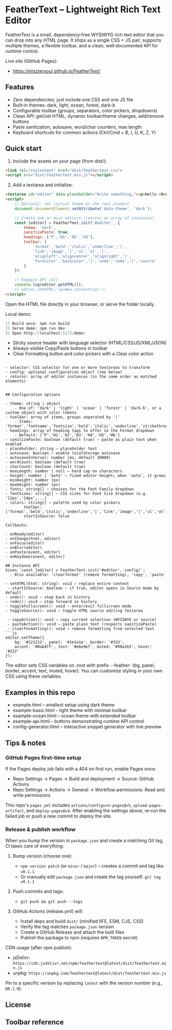 FeatherText – Lightweight Rich Text Editor
=========================================

FeatherText is a small, dependency‑free WYSIWYG rich text editor that you can drop into any HTML page. It ships as a single CSS + JS pair, supports multiple themes, a flexible toolbar, and a clean, well‑documented API for runtime control.

Live site (GitHub Pages):
- https://misztersoul.github.io/FeatherText/


## Features

- Zero dependencies; just include one CSS and one JS file
- Built‑in themes: dark, light, ocean, forest, dark-b
- Configurable toolbar (groups, separators, color pickers, dropdowns)
- Clean API: get/set HTML, dynamic toolbar/theme changes, add/remove buttons
- Paste sanitization, autosave, word/char counters, max length
- Keyboard shortcuts for common actions (Ctrl/Cmd + B, I, U, K, Z, Y)


## Quick start

1) Include the assets on your page (from dist/):

```html
<link rel="stylesheet" href="dist/feathertext.css">
<script src="dist/feathertext.min.js"></script>
```

2) Add a textarea and initialize:

```html
<textarea id="editor" data-placeholder="Write something…"><p>Hello <b>world</b>!</p></textarea>
<script>
	// Optional: set initial theme on the root element
	document.documentElement.setAttribute('data-theme', 'dark');

	// Create one or more editors (returns an array of instances)
	const [editor] = FeatherText.init('#editor', {
		theme: 'dark',
		sanitizePaste: true,
		headings: ['P','H1','H2','H3'],
		toolbar: [
			'format','bold','italic','underline','|',
			'link','image','|','ul','ol','|',
			'alignleft','aligncenter','alignright','|',
			'forecolor','backcolor','|','undo','redo','|','source'
		]
	});

	// Example API call
	console.log(editor.getHTML());
	// editor.setHTML('<p>New content</p>');
</script>
```

Open the HTML file directly in your browser, or serve the folder locally.

Local demo:

```powershell
1) Build once: npm run build
2) Serve demo: npm run dev
3) Open http://localhost:5173/demo/
```
 - Sticky source header with language selector (HTML/CSS/JS/XML/JSON)
 - Always-visible Copy/Paste buttons in toolbar
 - Clear Formatting button and color pickers with a Clear color action
```

- selector: CSS selector for one or more textareas to transform
- config: optional configuration object (see below)
- returns: array of editor instances (in the same order as matched elements)


## Configuration options

- theme: string | object
	- One of: 'dark' | 'light' | 'ocean' | 'forest' | 'dark-b', or a custom object with color tokens
- toolbar: array of items, groups separated by '|'
	- Items: 'format','fontname','fontsize','bold','italic','underline','strikethrough','link','unlink','image','video','table','ul','ol','indent','outdent','alignleft','aligncenter','alignright','alignjustify','blockquote','code','hr','forecolor','backcolor','undo','redo','fullscreen','source'
- headings: array of heading tags to offer in the Format dropdown
	- Default: ['P','H1','H2','H3','H4','H5','H6']
- sanitizePaste: boolean (default true) – paste as plain text when enabled
- placeholder: string – placeholder text
- autosave: boolean – enable localStorage autosave
- autosaveInterval: number (ms, default 30000)
- wordCount: boolean (default true)
- charCount: boolean (default true)
- maxLength: number | null – hard cap on characters
- height: number | 'auto' – fixed editor height; when 'auto', it grows
- minHeight: number (px)
- maxHeight: number (px)
- fonts: string[] – choices for the Font Family dropdown
- fontSizes: string[] – CSS sizes for Font Size dropdown (e.g. '12px','14px',...)
- colors: string[] – palette used by color pickers
		toolbar: ['format','bold','italic','underline','|','link','image','|','ul','ol','|','forecolor','backcolor','|','undo','redo','|','clearformat','source','copy','paste'],
		startInSource: false

Callbacks:

- onReady(editor)
- onChange(html, editor)
- onFocus(editor)
- onBlur(editor)
- onPaste(event, editor)
- onKeydown(event, editor)

## Instance API
Given `const [editor] = FeatherText.init('#editor', config)`:
  - Also available: 'clearformat' (remove formatting), 'copy', 'paste'

- setHTML(html: string): void – replace entire content
 - startInSource: boolean – if true, editor opens in Source mode by default
- undo(): void – step back in history
- redo(): void – step forward in history
- toggleFullscreen(): void – enter/exit fullscreen mode
- toggleSource(): void – toggle HTML source editing textarea

 - copyAction(): void – copy current selection (WYSIWYG or source)
 - pasteAction(): void – paste plain text (respects sanitizePaste)
 - clearFormatting(): void – remove formatting from selected text
```js
editor.setTheme({
	bg: '#121212', panel: '#1e1e1e', border: '#333',
	accent: '#8ab4ff', text: '#e6e9ef', muted: '#98a2b3', hover: '#222'
});
```

The editor sets CSS variables on :root with prefix --feather- (bg, panel, border, accent, text, muted, hover). You can customize styling in your own CSS using these variables.


## Examples in this repo

- example.html – smallest setup using dark theme
- example-basic.html – light theme with minimal toolbar
- example-ocean.html – ocean theme with extended toolbar
- example-api.html – buttons demonstrating runtime API control
- config-generator.html – interactive snippet generator with live preview


## Tips & notes

### GitHub Pages first-time setup

If the Pages deploy job fails with a 404 on first run, enable Pages once:

- Repo Settings → Pages → Build and deployment → Source: GitHub Actions
- Repo Settings → Actions → General → Workflow permissions: Read and write permissions

This repo's `pages.yml` includes `actions/configure-pages@v5`, `upload-pages-artifact`, and `deploy-pages@v4`. After enabling the settings above, re-run the failed job or push a new commit to deploy the site.

### Release & publish workflow

When you bump the version in `package.json` and create a matching Git tag, CI takes care of everything:

1) Bump version (choose one):
	- `npm version patch` (or `minor` / `major`) – creates a commit and tag like `v0.1.1`
	- Or manually edit `package.json` and create the tag yourself: `git tag v0.1.1`

2) Push commits and tags:
	- `git push && git push --tags`

3) GitHub Actions (release.yml) will:
	- Install deps and build `dist/` (minified IIFE, ESM, CJS, CSS)
	- Verify the tag matches `package.json` version
	- Create a GitHub Release and attach the built files
	- Publish the package to npm (requires `NPM_TOKEN` secret)

CDN usage (after npm publish):

- jsDelivr: `https://cdn.jsdelivr.net/npm/feathertext@latest/dist/feathertext.min.js`
- unpkg:   `https://unpkg.com/feathertext@latest/dist/feathertext.min.js`

Pin to a specific version by replacing `latest` with the version number (e.g., `@0.1.0`).

## License
## Toolbar reference
